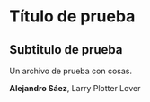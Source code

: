 # Título de prueba
## Subtitulo de prueba

Un archivo de prueba con cosas. 

**Alejandro Sáez**, Larry Plotter Lover


